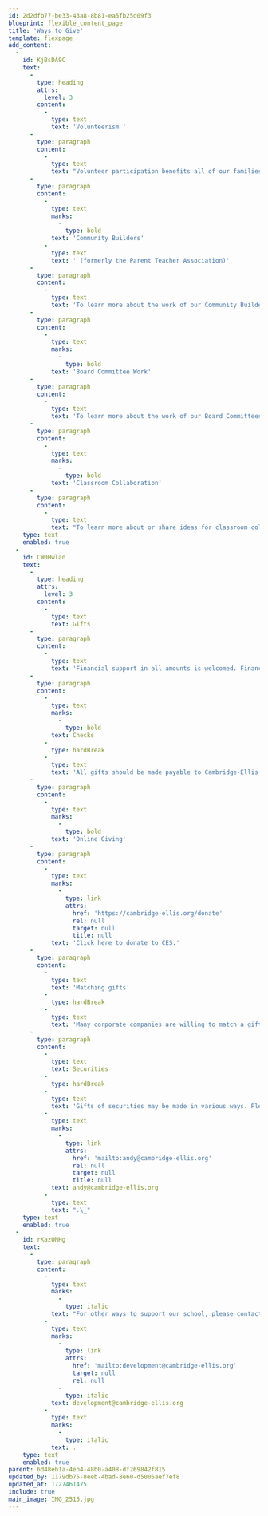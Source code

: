 ```yaml
---
id: 2d2dfb77-be33-43a8-8b81-ea5fb25d09f3
blueprint: flexible_content_page
title: 'Ways to Give'
template: flexpage
add_content:
  -
    id: KjBsDA9C
    text:
      -
        type: heading
        attrs:
          level: 3
        content:
          -
            type: text
            text: 'Volunteerism '
      -
        type: paragraph
        content:
          -
            type: text
            text: "Volunteer participation benefits all of our families, children and staff and is an essential component of the Cambridge-Ellis community. Families will receive a volunteer interest survey in the spring for volunteer involvement the following school year.\_ Committees and planning\_ the Community Builders begin in the first weeks of the school year.\_ Family involvement is voluntary with several options for the level of time commitment, from co-chairing a committee to donating baked goods for a classroom birthday party."
      -
        type: paragraph
        content:
          -
            type: text
            marks:
              -
                type: bold
            text: 'Community Builders'
          -
            type: text
            text: ' (formerly the Parent Teacher Association)'
      -
        type: paragraph
        content:
          -
            type: text
            text: 'To learn more about the work of our Community Builders, reach the committee chair Jess Tangren at pta@cambridge-ellis.org'
      -
        type: paragraph
        content:
          -
            type: text
            marks:
              -
                type: bold
            text: 'Board Committee Work'
      -
        type: paragraph
        content:
          -
            type: text
            text: 'To learn more about the work of our Board Committees, reach out to the Board Co-Chairs Hilary Rasmussen and Rahul Khara at cochairs@cambridge-ellis.org..'
      -
        type: paragraph
        content:
          -
            type: text
            marks:
              -
                type: bold
            text: 'Classroom Collaboration'
      -
        type: paragraph
        content:
          -
            type: text
            text: "To learn more about or share ideas for classroom collaboration, reach out to your child's classroom teachers."
    type: text
    enabled: true
  -
    id: CW0Hwlan
    text:
      -
        type: heading
        attrs:
          level: 3
        content:
          -
            type: text
            text: Gifts
      -
        type: paragraph
        content:
          -
            type: text
            text: 'Financial support in all amounts is welcomed. Financial gifts will support the financial aid needs of our community through tuition assistance for families, professional development opportunities for our faculty, as well as the many costs of running a school not fully covered by our tuition. Gifts to Cambridge-Ellis can be made in the following ways:'
      -
        type: paragraph
        content:
          -
            type: text
            marks:
              -
                type: bold
            text: Checks
          -
            type: hardBreak
          -
            type: text
            text: 'All gifts should be made payable to Cambridge-Ellis School. Our mailing address is: Cambridge-Ellis School, 80 Trowbridge Street, Cambridge, MA 02138'
      -
        type: paragraph
        content:
          -
            type: text
            marks:
              -
                type: bold
            text: 'Online Giving'
      -
        type: paragraph
        content:
          -
            type: text
            marks:
              -
                type: link
                attrs:
                  href: 'https://cambridge-ellis.org/donate'
                  rel: null
                  target: null
                  title: null
            text: 'Click here to donate to CES.'
      -
        type: paragraph
        content:
          -
            type: text
            text: 'Matching gifts'
          -
            type: hardBreak
          -
            type: text
            text: 'Many corporate companies are willing to match a gift to an organization of your choice. Contact your personnel office to see if your employer is willing to match your gift to Cambridge-Ellis.'
      -
        type: paragraph
        content:
          -
            type: text
            text: Securities
          -
            type: hardBreak
          -
            type: text
            text: 'Gifts of securities may be made in various ways. Please check with your bank, broker or agent about their procedures if you are interested in transferring a gift of securities. To facilitate a gift of stock, please contact Andy Griswold in the Business Office, '
          -
            type: text
            marks:
              -
                type: link
                attrs:
                  href: 'mailto:andy@cambridge-ellis.org'
                  rel: null
                  target: null
                  title: null
            text: andy@cambridge-ellis.org
          -
            type: text
            text: ".\_"
    type: text
    enabled: true
  -
    id: rKazQNHg
    text:
      -
        type: paragraph
        content:
          -
            type: text
            marks:
              -
                type: italic
            text: "For other ways to support our school, please contact us\_at\_"
          -
            type: text
            marks:
              -
                type: link
                attrs:
                  href: 'mailto:development@cambridge-ellis.org'
                  target: null
                  rel: null
              -
                type: italic
            text: development@cambridge-ellis.org
          -
            type: text
            marks:
              -
                type: italic
            text: .
    type: text
    enabled: true
parent: 6d48eb1a-4eb4-48b0-a408-df269842f815
updated_by: 1179db75-8eeb-4bad-8e60-d5005aef7ef8
updated_at: 1727461475
include: true
main_image: IMG_2515.jpg
---
```

